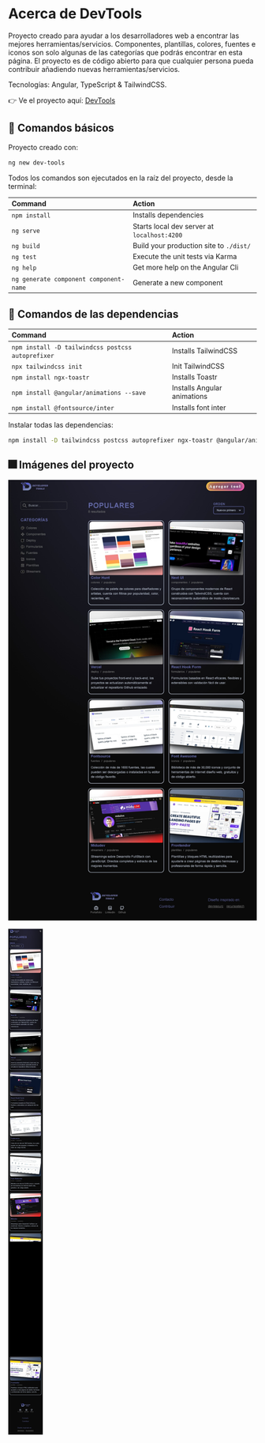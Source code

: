 # Acerca de DevTools

Proyecto creado para ayudar a los desarrolladores web a encontrar las mejores herramientas/servicios. Componentes, plantillas, colores, fuentes e iconos son solo algunas de las categorías que podrás encontrar en esta página. El proyecto es de código abierto para que cualquier persona pueda contribuir añadiendo nuevas herramientas/servicios.

Tecnologías: Angular, TypeScript & TailwindCSS.

👉 Ve el proyecto aquí: [DevTools](https://devtools-as.vercel.app/)

## 🧞 Comandos básicos

Proyecto creado con:

```sh
ng new dev-tools
```

Todos los comandos son ejecutados en la raíz del proyecto, desde la terminal:

| Command                                | Action                                      |
| :------------------------------------- | :------------------------------------------ |
| `npm install`                          | Installs dependencies                       |
| `ng serve`                             | Starts local dev server at `localhost:4200` |
| `ng build`                             | Build your production site to `./dist/`     |
| `ng test`                              | Execute the unit tests via Karma            |
| `ng help`                              | Get more help on the Angular Cli            |
| `ng generate component component-name` | Generate a new component                    |

## 👀 Comandos de las dependencias

| Command                                           | Action                      |
| :------------------------------------------------ | :-------------------------- |
| `npm install -D tailwindcss postcss autoprefixer` | Installs TailwindCSS        |
| `npx tailwindcss init`                            | Init TailwindCSS            |
| `npm install ngx-toastr`                          | Installs Toastr             |
| `npm install @angular/animations --save`          | Installs Angular animations |
| `npm install @fontsource/inter`                   | Installs font inter         |

Instalar todas las dependencias:

```sh
npm install -D tailwindcss postcss autoprefixer ngx-toastr @angular/animations --save @fontsource/inter
```

## 🎆 Imágenes del proyecto

![logo](https://github.com/Asilvazavala/Dev-Tools/blob/f08b87483935d88f49579fe3ac0464df01cf141f/src/assets/images/project/Devtools%20Desktop.png)

![logo](https://github.com/Asilvazavala/Dev-Tools/blob/f08b87483935d88f49579fe3ac0464df01cf141f/src/assets/images/project/Devtools%20Mobile.png)
